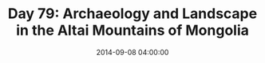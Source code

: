 ---
permalink: /jekyll/update/2014/09/08/day79
redirect_to: http://arounddh.elotroalex.com/jekyll/update/2014/09/08/day79/
layout: base_redirect
title:  "Day 79: Archaeology and Landscape in the Altai Mountains of Mongolia"
date:   2014-09-08 04:00:00
categories: jekyll update
---
